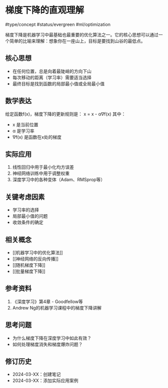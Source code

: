 # 梯度下降的直观理解

#type/concept #status/evergreen #ml/optimization

梯度下降是机器学习中最基础也最重要的优化算法之一。它的核心思想可以通过一个简单的比喻来理解：想象你在一座山上，目标是要找到山谷的最低点。

## 核心思想
- 在任何位置，总是向着最陡峭的方向下山
- 每次移动的距离（学习率）需要适当选择
- 最终目标是找到函数的局部最小值或全局最小值

## 数学表达
给定函数f(x)，梯度下降的更新规则是：
x = x - α∇f(x)
其中：
- x 是当前位置
- α 是学习率
- ∇f(x) 是函数在x处的梯度

## 实际应用
1. 线性回归中用于最小化均方误差
2. 神经网络训练中用于调整权重
3. 深度学习中的各种变体（Adam、RMSprop等）

## 关键考虑因素
- 学习率的选择
- 局部最小值的问题
- 收敛条件的确定

## 相关概念
- [[机器学习中的优化算法]]
- [[神经网络的反向传播]]
- [[随机梯度下降]]
- [[批量梯度下降]]

## 参考资料
1. 《深度学习》第4章 - Goodfellow等
2. Andrew Ng的机器学习课程中的梯度下降讲解

## 思考问题
- 为什么梯度下降在深度学习中如此有效？
- 如何处理梯度消失和梯度爆炸问题？

## 修订历史
- 2024-03-XX：创建笔记
- 2024-03-XX：添加实际应用案例 
